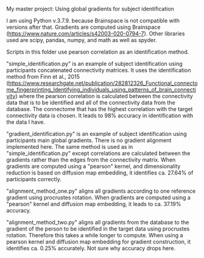 My master project: 
Using global gradients for subject identification

I am using Python v.3.7.9. because Brainspace is not compatible with versions after that.
Gradients are computed using Brainspace (https://www.nature.com/articles/s42003-020-0794-7).
Other libraries used are scipy, pandas, numpy, and math as well as spyder.


Scripts in this folder use pearson correlation as an identification method.

"simple_identification.py" is an example of subject identification using participants concatenated connectivity matrices. It uses the identification method from Finn et al., 2015 (https://www.researchgate.net/publication/282812326_Functional_connectome_fingerprinting_Identifying_individuals_using_patterns_of_brain_connectivity) where the pearson correlation is calculated between the connectivity data that is to be identified and all of the connectivity data from the database. The connectome that has the highest correlation with the target connectivity data is chosen.
It leads to 98% accuracy in identification with the data I have.

"gradient_identification.py" is an example of subject identification using participants main global gradients.
There is no gradient alignment implemented here. The same method is used as in "simple_identification.py" except correlations are calculated between the gradients rather than the edges from the connectivity matrix.
When gradients are computed using a "pearson" kernel, and dimensionality reduction is based on diffusion map  embedding, it identifies ca. 27.64% of participants correctly.

"alignment_method_one.py" aligns all gradients according to one reference gradient using procrustes rotation. When gradients are computed using a "pearson" kernel and diffusion map embedding, it leads to ca. 37.19% accuracy. 

"alignment_method_two.py" aligns all gradients from the database to the gradient of the person to be identified in the target data using procrustes rotation. Therefore this takes a while longer to compute. 
When using a pearson kernel and diffusion map embedding for gradient construction, it identifies ca. 0.25% accurately. Not sure why accuracy drops here.
